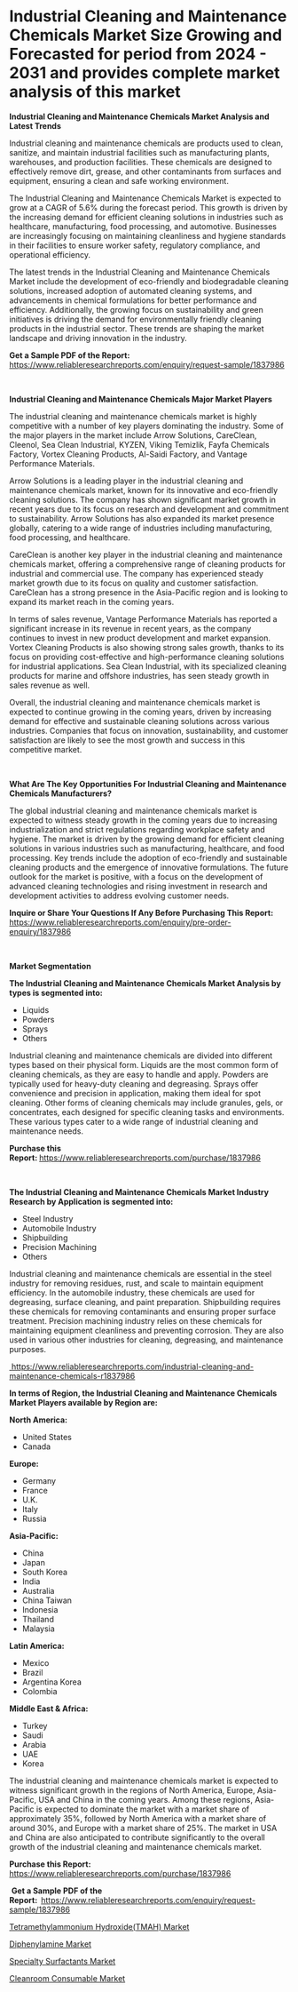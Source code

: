 <p><h1>Industrial Cleaning and Maintenance Chemicals Market Size Growing and Forecasted for period from 2024 - 2031 and provides complete market analysis of this market</h1></p><p><strong>Industrial Cleaning and Maintenance Chemicals Market Analysis and Latest Trends</strong></p>
<p><p>Industrial cleaning and maintenance chemicals are products used to clean, sanitize, and maintain industrial facilities such as manufacturing plants, warehouses, and production facilities. These chemicals are designed to effectively remove dirt, grease, and other contaminants from surfaces and equipment, ensuring a clean and safe working environment.</p><p>The Industrial Cleaning and Maintenance Chemicals Market is expected to grow at a CAGR of 5.6% during the forecast period. This growth is driven by the increasing demand for efficient cleaning solutions in industries such as healthcare, manufacturing, food processing, and automotive. Businesses are increasingly focusing on maintaining cleanliness and hygiene standards in their facilities to ensure worker safety, regulatory compliance, and operational efficiency.</p><p>The latest trends in the Industrial Cleaning and Maintenance Chemicals Market include the development of eco-friendly and biodegradable cleaning solutions, increased adoption of automated cleaning systems, and advancements in chemical formulations for better performance and efficiency. Additionally, the growing focus on sustainability and green initiatives is driving the demand for environmentally friendly cleaning products in the industrial sector. These trends are shaping the market landscape and driving innovation in the industry.</p></p>
<p><strong>Get a Sample PDF of the Report:&nbsp;</strong> <a href="https://www.reliableresearchreports.com/enquiry/request-sample/1837986">https://www.reliableresearchreports.com/enquiry/request-sample/1837986</a></p>
<p>&nbsp;</p>
<p><strong>Industrial Cleaning and Maintenance Chemicals Major Market Players</strong></p>
<p><p>The industrial cleaning and maintenance chemicals market is highly competitive with a number of key players dominating the industry. Some of the major players in the market include Arrow Solutions, CareClean, Cleenol, Sea Clean Industrial, KYZEN, Viking Temizlik, Fayfa Chemicals Factory, Vortex Cleaning Products, Al-Saidi Factory, and Vantage Performance Materials.</p><p>Arrow Solutions is a leading player in the industrial cleaning and maintenance chemicals market, known for its innovative and eco-friendly cleaning solutions. The company has shown significant market growth in recent years due to its focus on research and development and commitment to sustainability. Arrow Solutions has also expanded its market presence globally, catering to a wide range of industries including manufacturing, food processing, and healthcare.</p><p>CareClean is another key player in the industrial cleaning and maintenance chemicals market, offering a comprehensive range of cleaning products for industrial and commercial use. The company has experienced steady market growth due to its focus on quality and customer satisfaction. CareClean has a strong presence in the Asia-Pacific region and is looking to expand its market reach in the coming years.</p><p>In terms of sales revenue, Vantage Performance Materials has reported a significant increase in its revenue in recent years, as the company continues to invest in new product development and market expansion. Vortex Cleaning Products is also showing strong sales growth, thanks to its focus on providing cost-effective and high-performance cleaning solutions for industrial applications. Sea Clean Industrial, with its specialized cleaning products for marine and offshore industries, has seen steady growth in sales revenue as well.</p><p>Overall, the industrial cleaning and maintenance chemicals market is expected to continue growing in the coming years, driven by increasing demand for effective and sustainable cleaning solutions across various industries. Companies that focus on innovation, sustainability, and customer satisfaction are likely to see the most growth and success in this competitive market.</p></p>
<p>&nbsp;</p>
<p><strong>What Are The Key Opportunities For Industrial Cleaning and Maintenance Chemicals Manufacturers?</strong></p>
<p><p>The global industrial cleaning and maintenance chemicals market is expected to witness steady growth in the coming years due to increasing industrialization and strict regulations regarding workplace safety and hygiene. The market is driven by the growing demand for efficient cleaning solutions in various industries such as manufacturing, healthcare, and food processing. Key trends include the adoption of eco-friendly and sustainable cleaning products and the emergence of innovative formulations. The future outlook for the market is positive, with a focus on the development of advanced cleaning technologies and rising investment in research and development activities to address evolving customer needs.</p></p>
<p><strong>Inquire or Share Your Questions If Any Before Purchasing This Report:</strong> <a href="https://www.reliableresearchreports.com/enquiry/pre-order-enquiry/1837986">https://www.reliableresearchreports.com/enquiry/pre-order-enquiry/1837986</a></p>
<p>&nbsp;</p>
<p><strong>Market Segmentation</strong></p>
<p><strong>The Industrial Cleaning and Maintenance Chemicals Market Analysis by types is segmented into:</strong></p>
<p><ul><li>Liquids</li><li>Powders</li><li>Sprays</li><li>Others</li></ul></p>
<p><p>Industrial cleaning and maintenance chemicals are divided into different types based on their physical form. Liquids are the most common form of cleaning chemicals, as they are easy to handle and apply. Powders are typically used for heavy-duty cleaning and degreasing. Sprays offer convenience and precision in application, making them ideal for spot cleaning. Other forms of cleaning chemicals may include granules, gels, or concentrates, each designed for specific cleaning tasks and environments. These various types cater to a wide range of industrial cleaning and maintenance needs.</p></p>
<p><strong>Purchase this Report:&nbsp;</strong><a href="https://www.reliableresearchreports.com/purchase/1837986">https://www.reliableresearchreports.com/purchase/1837986</a></p>
<p>&nbsp;</p>
<p><strong>The Industrial Cleaning and Maintenance Chemicals Market Industry Research by Application is segmented into:</strong></p>
<p><ul><li>Steel Industry</li><li>Automobile Industry</li><li>Shipbuilding</li><li>Precision Machining</li><li>Others</li></ul></p>
<p><p>Industrial cleaning and maintenance chemicals are essential in the steel industry for removing residues, rust, and scale to maintain equipment efficiency. In the automobile industry, these chemicals are used for degreasing, surface cleaning, and paint preparation. Shipbuilding requires these chemicals for removing contaminants and ensuring proper surface treatment. Precision machining industry relies on these chemicals for maintaining equipment cleanliness and preventing corrosion. They are also used in various other industries for cleaning, degreasing, and maintenance purposes.</p></p>
<p><a href="https://www.reliableresearchreports.com/industrial-cleaning-and-maintenance-chemicals-r1837986">&nbsp;https://www.reliableresearchreports.com/industrial-cleaning-and-maintenance-chemicals-r1837986</a></p>
<p><strong>In terms of Region, the Industrial Cleaning and Maintenance Chemicals Market Players available by Region are:</strong></p>
<p>
    <p> <strong> North America: </strong>
        <ul>
            <li>United States</li>
            <li>Canada</li>
        </ul>
        </p> 
    <p> <strong> Europe: </strong>
        <ul>
            <li>Germany</li>
            <li>France</li>
            <li>U.K.</li>
            <li>Italy</li>
            <li>Russia</li>
        </ul>
        </p> 
    <p> <strong> Asia-Pacific: </strong>
        <ul>
            <li>China</li>
            <li>Japan</li>
            <li>South Korea</li>
            <li>India</li>
            <li>Australia</li>
            <li>China Taiwan</li>
            <li>Indonesia</li>
            <li>Thailand</li>
            <li>Malaysia</li>
        </ul>
        </p> 
    <p> <strong> Latin America: </strong>
        <ul>
            <li>Mexico</li>
            <li>Brazil</li>
            <li>Argentina Korea</li>
            <li>Colombia</li>
        </ul>
        </p> 
    <p> <strong> Middle East & Africa: </strong>
        <ul>
            <li>Turkey</li>
            <li>Saudi</li>
            <li>Arabia</li>
            <li>UAE</li>
            <li>Korea</li>
        </ul>
    </p>
    </p>
<p><p>The industrial cleaning and maintenance chemicals market is expected to witness significant growth in the regions of North America, Europe, Asia-Pacific, USA and China in the coming years. Among these regions, Asia-Pacific is expected to dominate the market with a market share of approximately 35%, followed by North America with a market share of around 30%, and Europe with a market share of 25%. The market in USA and China are also anticipated to contribute significantly to the overall growth of the industrial cleaning and maintenance chemicals market.</p></p>
<p><strong>Purchase this Report: </strong><a href="https://www.reliableresearchreports.com/purchase/1837986">https://www.reliableresearchreports.com/purchase/1837986</a></p>
<p>&nbsp;<strong>Get a Sample PDF of the Report:&nbsp;&nbsp;</strong><a href="https://www.reliableresearchreports.com/enquiry/request-sample/1837986">https://www.reliableresearchreports.com/enquiry/request-sample/1837986</a></p>
<p><strong></strong></p>
<p><p><a href="https://github.com/haroldWarren626/Market-Research-Report-List-1/blob/main/tetramethylammonium-hydroxidetmah-market.md">Tetramethylammonium Hydroxide(TMAH) Market</a></p><p><a href="https://medium.com/@shanypaucek/diphenylamine-market-industry-trends-and-forecast-for-period-from-2024-to-2031-5d533151d0e0">Diphenylamine Market</a></p><p><a href="https://medium.com/@williambatz78/an-in-depth-analysis-of-the-global-specialty-surfactants-market-scope-and-its-rapid-growing-4-9-eb1ba0da30ca">Specialty Surfactants Market</a></p><p><a href="https://github.com/gnymmxoh53/Market-Research-Report-List-1/blob/main/cleanroom-consumable-market.md">Cleanroom Consumable Market</a></p></p>